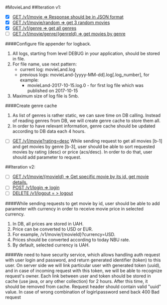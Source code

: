 #MovieLand
##Iteration v1:
- [x] [GET /v1/movie => Response should be in JSON format]()
- [X] [GET /v1/movie/random => get 3 random movies]()
- [x] [GET /v1/genre => get all genres]()
- [ ] [GET /v1/movie/genre/{genreId} => get movies by genre]()

####Configure file appender for logback.
1. All logs, starting from level DEBUG in your application, should be stored in file.
2. For file name, use next pattern:
   - current log: movieLand.log
   - previous logs: movieLand-[yyyy-MM-dd].log[.log_number], for example:
     - movieLand-2017-10-15.log.0 - for first log file which was published on 2017-10-15
3. Maximum size of log file is 5mb.

####Create genre cache
1. As list of genres is rather static, we can save time on DB calling. Instead of reading genres from DB, we will create genre cache to store them all.
2. In order to have relevant information, genre cache should be updated according to DB data each 4 hours.

- [ ] [GET /v1/movie?rating=desc]()
While sending request to get all movies [b-1] and get movies by genre [b-3], 
user should be able to sort requested movies by rating (desc) or price (acs/desc).
In order to do that, user should add parameter to request.

##Iteration v2:
- [ ] [GET /v1/movie/{movieId} => Get specific movie by its id, get movie details.]()
- [ ] [POST /v1/login => login]()
- [ ] [DELETE /v1/logout = > logout]()

####While sending requests to get movie by id, user should be able to add parameter with currency in order to receive movie price in selected currency.
1. In DB, all prices are stored in UAH.
2. Price can be converted to USD or EUR.
3. For example, /v1/movie/{movieId}?currency=USD.
4. Prices should be converted according to today NBU rate.
5. By default, selected currency is UAH.

####We need to have security service, which allows handling auth request with user login and password, and return generated identifier (token) to this user.
On server side we will link particular user with generated token (uuid), and in case of incoming request with this token, we will be able to recognize request's owner.
Each link between user and token should be stored in cache (use java, or any other collection) for 2 hours. After this time, it should be removed from cache.
Request header should contain valid "uuid" value.
In case of wrong combination of login\password send back 400 Bad request